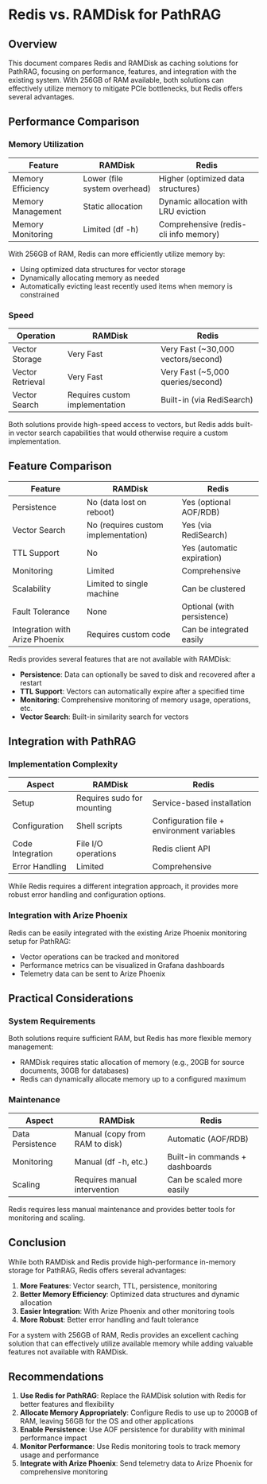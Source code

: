 # Redis vs. RAMDisk for PathRAG

## Overview

This document compares Redis and RAMDisk as caching solutions for PathRAG, focusing on performance, features, and integration with the existing system. With 256GB of RAM available, both solutions can effectively utilize memory to mitigate PCIe bottlenecks, but Redis offers several advantages.

## Performance Comparison

### Memory Utilization

| Feature | RAMDisk | Redis |
|---------|---------|-------|
| Memory Efficiency | Lower (file system overhead) | Higher (optimized data structures) |
| Memory Management | Static allocation | Dynamic allocation with LRU eviction |
| Memory Monitoring | Limited (df -h) | Comprehensive (redis-cli info memory) |

With 256GB of RAM, Redis can more efficiently utilize memory by:
- Using optimized data structures for vector storage
- Dynamically allocating memory as needed
- Automatically evicting least recently used items when memory is constrained

### Speed

| Operation | RAMDisk | Redis |
|-----------|---------|-------|
| Vector Storage | Very Fast | Very Fast (~30,000 vectors/second) |
| Vector Retrieval | Very Fast | Very Fast (~5,000 queries/second) |
| Vector Search | Requires custom implementation | Built-in (via RediSearch) |

Both solutions provide high-speed access to vectors, but Redis adds built-in vector search capabilities that would otherwise require a custom implementation.

## Feature Comparison

| Feature | RAMDisk | Redis |
|---------|---------|-------|
| Persistence | No (data lost on reboot) | Yes (optional AOF/RDB) |
| Vector Search | No (requires custom implementation) | Yes (via RediSearch) |
| TTL Support | No | Yes (automatic expiration) |
| Monitoring | Limited | Comprehensive |
| Scalability | Limited to single machine | Can be clustered |
| Fault Tolerance | None | Optional (with persistence) |
| Integration with Arize Phoenix | Requires custom code | Can be integrated easily |

Redis provides several features that are not available with RAMDisk:
- **Persistence**: Data can optionally be saved to disk and recovered after a restart
- **TTL Support**: Vectors can automatically expire after a specified time
- **Monitoring**: Comprehensive monitoring of memory usage, operations, etc.
- **Vector Search**: Built-in similarity search for vectors

## Integration with PathRAG

### Implementation Complexity

| Aspect | RAMDisk | Redis |
|--------|---------|-------|
| Setup | Requires sudo for mounting | Service-based installation |
| Configuration | Shell scripts | Configuration file + environment variables |
| Code Integration | File I/O operations | Redis client API |
| Error Handling | Limited | Comprehensive |

While Redis requires a different integration approach, it provides more robust error handling and configuration options.

### Integration with Arize Phoenix

Redis can be easily integrated with the existing Arize Phoenix monitoring setup for PathRAG:
- Vector operations can be tracked and monitored
- Performance metrics can be visualized in Grafana dashboards
- Telemetry data can be sent to Arize Phoenix

## Practical Considerations

### System Requirements

Both solutions require sufficient RAM, but Redis has more flexible memory management:
- RAMDisk requires static allocation of memory (e.g., 20GB for source documents, 30GB for databases)
- Redis can dynamically allocate memory up to a configured maximum

### Maintenance

| Aspect | RAMDisk | Redis |
|--------|---------|-------|
| Data Persistence | Manual (copy from RAM to disk) | Automatic (AOF/RDB) |
| Monitoring | Manual (df -h, etc.) | Built-in commands + dashboards |
| Scaling | Requires manual intervention | Can be scaled more easily |

Redis requires less manual maintenance and provides better tools for monitoring and scaling.

## Conclusion

While both RAMDisk and Redis provide high-performance in-memory storage for PathRAG, Redis offers several advantages:
1. **More Features**: Vector search, TTL, persistence, monitoring
2. **Better Memory Efficiency**: Optimized data structures and dynamic allocation
3. **Easier Integration**: With Arize Phoenix and other monitoring tools
4. **More Robust**: Better error handling and fault tolerance

For a system with 256GB of RAM, Redis provides an excellent caching solution that can effectively utilize available memory while adding valuable features not available with RAMDisk.

## Recommendations

1. **Use Redis for PathRAG**: Replace the RAMDisk solution with Redis for better features and flexibility
2. **Allocate Memory Appropriately**: Configure Redis to use up to 200GB of RAM, leaving 56GB for the OS and other applications
3. **Enable Persistence**: Use AOF persistence for durability with minimal performance impact
4. **Monitor Performance**: Use Redis monitoring tools to track memory usage and performance
5. **Integrate with Arize Phoenix**: Send telemetry data to Arize Phoenix for comprehensive monitoring
